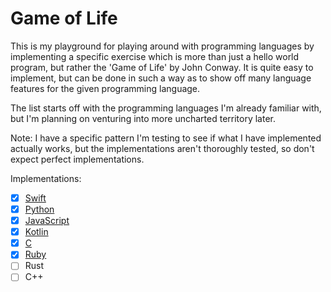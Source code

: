 # Game of Life

This is my playground for playing around with programming languages by implementing a specific exercise which is more than just a hello world program, but rather the 'Game of Life' by John Conway. It is quite easy to implement, but can be done in such a way as to show off many language features for the given programming language.

The list starts off with the programming languages I'm already familiar with, but I'm planning on venturing into more uncharted territory later.

Note: I have a specific pattern I'm testing to see if what I have implemented actually works, but the implementations aren't thoroughly tested, so don't expect perfect implementations.

Implementations:

- [x] [Swift](SwiftGameOfLife/)
- [x] [Python](Python/)
- [x] [JavaScript](JavaScript/)
- [x] [Kotlin](KotlinGameOfLife/)
- [x] [C](C/)
- [x] [Ruby](Ruby/)
- [ ] Rust
- [ ] C++
